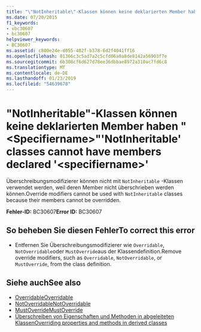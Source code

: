 ```yaml
---
title: "\"NotInheritable\"-Klassen können keine deklarierten Member haben \"&lt;Specifiername&gt;\""
ms.date: 07/20/2015
f1_keywords:
- vbc30607
- bc30607
helpviewer_keywords:
- BC30607
ms.assetid: c800e24e-d055-402f-b378-6d2f4041ff16
ms.openlocfilehash: 81366c3c5ad7a2c5cfd06a0a8de8142a56903f7e
ms.sourcegitcommit: 6b308cf6d627d78ee36dbbae8972a310ac7fd6c8
ms.translationtype: MT
ms.contentlocale: de-DE
ms.lasthandoff: 01/23/2019
ms.locfileid: "54639678"
---
```

# <a name="notinheritable-classes-cannot-have-members-declared-ltspecifiernamegt"></a><span data-ttu-id="acdd8-102">"NotInheritable"-Klassen können keine deklarierten Member haben "&lt;Specifiername&gt;"</span><span class="sxs-lookup"><span data-stu-id="acdd8-102">'NotInheritable' classes cannot have members declared '&lt;specifiername&gt;'</span></span>
<span data-ttu-id="acdd8-103">Überschreibungsmodifizierer können nicht mit `NotInheritable` -Klassen verwendet werden, weil deren Member nicht überschrieben werden können.</span><span class="sxs-lookup"><span data-stu-id="acdd8-103">Override modifiers cannot be used with `NotInheritable` classes because their members cannot be overridden.</span></span>  
  
 <span data-ttu-id="acdd8-104">**Fehler-ID:** BC30607</span><span class="sxs-lookup"><span data-stu-id="acdd8-104">**Error ID:** BC30607</span></span>  
  
## <a name="to-correct-this-error"></a><span data-ttu-id="acdd8-105">So beheben Sie diesen Fehler</span><span class="sxs-lookup"><span data-stu-id="acdd8-105">To correct this error</span></span>  
  
-   <span data-ttu-id="acdd8-106">Entfernen Sie Überschreibungsmodifizierer wie `Overridable`, `NotOverridable`oder `MustOverride`aus der Klassendefinition.</span><span class="sxs-lookup"><span data-stu-id="acdd8-106">Remove override modifiers, such as `Overridable`, `NotOverridable`, or `MustOverride`, from the class definition.</span></span>  
  
## <a name="see-also"></a><span data-ttu-id="acdd8-107">Siehe auch</span><span class="sxs-lookup"><span data-stu-id="acdd8-107">See also</span></span>
- [<span data-ttu-id="acdd8-108">Overridable</span><span class="sxs-lookup"><span data-stu-id="acdd8-108">Overridable</span></span>](../../visual-basic/language-reference/modifiers/overridable.md)
- [<span data-ttu-id="acdd8-109">NotOverridable</span><span class="sxs-lookup"><span data-stu-id="acdd8-109">NotOverridable</span></span>](../../visual-basic/language-reference/modifiers/notoverridable.md)
- [<span data-ttu-id="acdd8-110">MustOverride</span><span class="sxs-lookup"><span data-stu-id="acdd8-110">MustOverride</span></span>](../../visual-basic/language-reference/modifiers/mustoverride.md)
- [<span data-ttu-id="acdd8-111">Überschreiben von Eigenschaften und Methoden in abgeleiteten Klassen</span><span class="sxs-lookup"><span data-stu-id="acdd8-111">Overriding properties and methods in derived classes</span></span>](~/docs/visual-basic/programming-guide/language-features/objects-and-classes/inheritance-basics.md#overriding-properties-and-methods-in-derived-classes)
